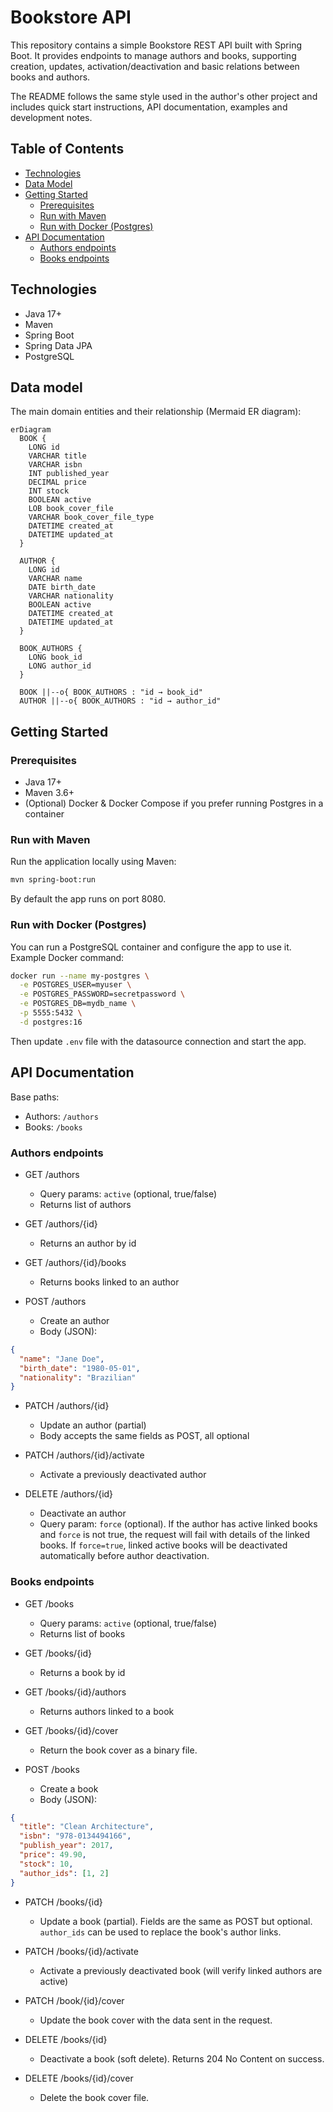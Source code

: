 # Bookstore API

This repository contains a simple Bookstore REST API built with Spring Boot. It provides endpoints to manage authors and books, supporting creation, updates, activation/deactivation and basic relations between books and authors.

The README follows the same style used in the author's other project and includes quick start instructions, API documentation, examples and development notes.

## Table of Contents

- [Technologies](#technologies)
- [Data Model](#data-model)
- [Getting Started](#getting-started)
  - [Prerequisites](#prerequisites)
  - [Run with Maven](#run-with-maven)
  - [Run with Docker (Postgres)](#run-with-docker-postgres)
- [API Documentation](#api-documentation)
  - [Authors endpoints](#authors-endpoints)
  - [Books endpoints](#books-endpoints)

## Technologies

- Java 17+
- Maven
- Spring Boot
- Spring Data JPA
- PostgreSQL

## Data model

The main domain entities and their relationship (Mermaid ER diagram):

```mermaid
erDiagram
  BOOK {
    LONG id
    VARCHAR title
    VARCHAR isbn
    INT published_year
    DECIMAL price
    INT stock
    BOOLEAN active
    LOB book_cover_file
    VARCHAR book_cover_file_type
    DATETIME created_at
    DATETIME updated_at
  }

  AUTHOR {
    LONG id
    VARCHAR name
    DATE birth_date
    VARCHAR nationality
    BOOLEAN active
    DATETIME created_at
    DATETIME updated_at
  }

  BOOK_AUTHORS {
    LONG book_id
    LONG author_id
  }

  BOOK ||--o{ BOOK_AUTHORS : "id → book_id"
  AUTHOR ||--o{ BOOK_AUTHORS : "id → author_id"
```

## Getting Started

### Prerequisites

- Java 17+
- Maven 3.6+
- (Optional) Docker & Docker Compose if you prefer running Postgres in a container

### Run with Maven

Run the application locally using Maven:

```bash
mvn spring-boot:run
```

By default the app runs on port 8080.

### Run with Docker (Postgres)

You can run a PostgreSQL container and configure the app to use it. Example Docker command:

```bash
docker run --name my-postgres \
  -e POSTGRES_USER=myuser \
  -e POSTGRES_PASSWORD=secretpassword \
  -e POSTGRES_DB=mydb_name \
  -p 5555:5432 \
  -d postgres:16
```

Then update `.env` file with the datasource connection and start the app.

## API Documentation

Base paths:

- Authors: `/authors`
- Books: `/books`

### Authors endpoints

- GET /authors
  - Query params: `active` (optional, true/false)
  - Returns list of authors

- GET /authors/{id}
  - Returns an author by id

- GET /authors/{id}/books
  - Returns books linked to an author

- POST /authors
  - Create an author
  - Body (JSON):

```json
{
  "name": "Jane Doe",
  "birth_date": "1980-05-01",
  "nationality": "Brazilian"
}
```

- PATCH /authors/{id}
  - Update an author (partial)
  - Body accepts the same fields as POST, all optional

- PATCH /authors/{id}/activate
  - Activate a previously deactivated author

- DELETE /authors/{id}
  - Deactivate an author
  - Query param: `force` (optional). If the author has active linked books and `force` is not true, the request will fail with details of the linked books. If `force=true`, linked active books will be deactivated automatically before author deactivation.

### Books endpoints

- GET /books
  - Query params: `active` (optional, true/false)
  - Returns list of books

- GET /books/{id}
  - Returns a book by id

- GET /books/{id}/authors
  - Returns authors linked to a book

- GET /books/{id}/cover
  - Return the book cover as a binary file.

- POST /books
  - Create a book
  - Body (JSON):

```json
{
  "title": "Clean Architecture",
  "isbn": "978-0134494166",
  "publish_year": 2017,
  "price": 49.90,
  "stock": 10,
  "author_ids": [1, 2]
}
```

- PATCH /books/{id}
  - Update a book (partial). Fields are the same as POST but optional. `author_ids` can be used to replace the book's author links.

- PATCH /books/{id}/activate
  - Activate a previously deactivated book (will verify linked authors are active)

- PATCH /book/{id}/cover
  - Update the book cover with the data sent in the request.

- DELETE /books/{id}
  - Deactivate a book (soft delete). Returns 204 No Content on success.

- DELETE /books/{id}/cover
  - Delete the book cover file.
